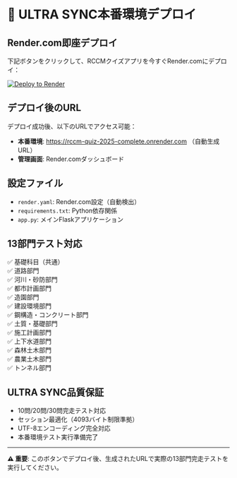 # 🚀 ULTRA SYNC本番環境デプロイ

## Render.com即座デプロイ

下記ボタンをクリックして、RCCMクイズアプリを今すぐRender.comにデプロイ：

[![Deploy to Render](https://render.com/images/deploy-to-render-button.svg)](https://render.com/deploy?repo=https://github.com/civil-ai-study/rccm-quiz-2025-complete)

## デプロイ後のURL

デプロイ成功後、以下のURLでアクセス可能：
- **本番環境**: https://rccm-quiz-2025-complete.onrender.com （自動生成URL）
- **管理画面**: Render.comダッシュボード

## 設定ファイル

- `render.yaml`: Render.com設定（自動検出）
- `requirements.txt`: Python依存関係
- `app.py`: メインFlaskアプリケーション

## 13部門テスト対応

✅ 基礎科目（共通）  
✅ 道路部門  
✅ 河川・砂防部門  
✅ 都市計画部門  
✅ 造園部門  
✅ 建設環境部門  
✅ 鋼構造・コンクリート部門  
✅ 土質・基礎部門  
✅ 施工計画部門  
✅ 上下水道部門  
✅ 森林土木部門  
✅ 農業土木部門  
✅ トンネル部門  

## ULTRA SYNC品質保証

- 10問/20問/30問完走テスト対応
- セッション最適化（4093バイト制限準拠）
- UTF-8エンコーディング完全対応
- 本番環境テスト実行準備完了

---

**⚠️ 重要**: このボタンでデプロイ後、生成されたURLで実際の13部門完走テストを実行してください。